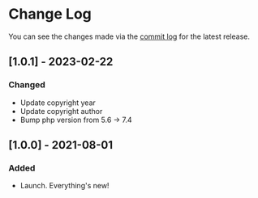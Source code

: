 # Change Log

You can see the changes made via the [commit log](https://github.com/themehybrid/hybrid-template/commits/master) for the latest release.

## [1.0.1] - 2023-02-22

### Changed

- Update copyright year
- Update copyright author
- Bump php version from 5.6 -> 7.4

## [1.0.0] - 2021-08-01

### Added

- Launch.  Everything's new!
